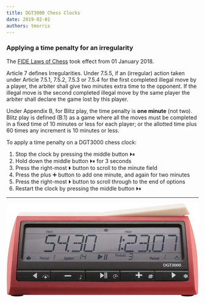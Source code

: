 ```yaml
---
title: DGT3000 Chess Clocks
date: 2019-02-01
authors: tmorris
---
```


### Applying a time penalty for an irregularity

The [FIDE Laws of Chess](https://www.fide.com/fide/handbook.html?id=208&view=article) took effect from 01 January 2018.

Article 7 defines Irregularities. Under 7.5.5, if an (irregular) action taken under Article 7.5.1, 7.5.2, 7.5.3 or 7.5.4 for the first completed illegal move by a player, the arbiter shall give two minutes extra time to the opponent. If the illegal move is the second completed illegal move by the same player the arbiter shall declare the game lost by this player.

Under Appendix B, for Blitz play, the time penalty is **one minute** (not two). Blitz play is defined (B.1) as a game where all the moves must be completed in a fixed time of 10 minutes or less for each player; or the allotted time plus 60 times any increment is 10 minutes or less.

To apply a time penalty on a DGT3000 chess clock:

1. Stop the clock by pressing the middle button ⏵⏸
2. Hold down the middle button ⏵⏸ for 3 seconds
3. Press the right-most ⏵ button to scroll to the minute field
4. Press the plus ➕ button to add one minute, and again for two minutes
5. Press the right-most ⏵ button to scroll through to the end of options
6. Restart the clock by pressing the middle button ⏵⏸

----

![DGT3000](/images/dgt3000.jpg)
